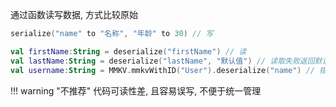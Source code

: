 通过函数读写数据, 方式比较原始

```kotlin
serialize("name" to "名称", "年龄" to 30) // 写

val firstName:String = deserialize("firstName") // 读
val lastName:String = deserialize("lastName", "默认值") // 读取失败返回默认值
val username:String = MMKV.mmkvWithID("User").deserialize("name") // 指定mmapID/数据隔离
```

!!! warning "不推荐"
    代码可读性差, 且容易误写, 不便于统一管理
